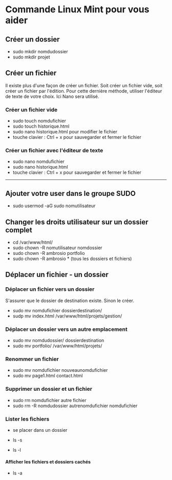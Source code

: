 # Commande Linux Mint pour vous aider

## Créer un dossier
- sudo mkdir nomdudossier
- sudo mkdir projet

## Créer un fichier
Il existe plus d'une façon de créer un fichier. Soit créer un fichier vide, soit créer un fichier par l'édition. Pour cette dernière méthode, utiliser l'éditeur de texte de votre choix. Ici Nano sera utilisé.

### Créer un fichier vide
- sudo touch nomdufichier
- sudo touch historique.html
- sudo nano historique.html pour modifier le fichier
- touche clavier : Ctrl + x pour sauvegarder et fermer le fichier

### Créer un fichier avec l'éditeur de texte
- sudo nano nomdufichier
- sudo nano historique.html
- touche clavier : Ctrl + x pour sauvegarder et fermer le fichier

----------------


## Ajouter votre user dans le groupe SUDO

- sudo usermod -aG sudo nomutilisateur  

## Changer les droits utilisateur sur un dossier complet
- cd /var/www/html/
- sudo chown -R nomutilisateur nomdossier
- sudo chown -R ambrosio portfolio
- sudo chown -R ambrosio *   (tous les dossiers et fichiers)


## Déplacer un fichier - un dossier

### Déplacer un fichier vers un dossier
S'assurer que le dossier de destination existe. Sinon le créer.
- sudo mv nomdufichier dossierdestination/
- sudp mv index.html /var/www/html/projets/gestion/


### Déplacer un dossier vers un autre emplacement
- sudo mv nomdudossier/ dossierdestination
- sudo mv portfolio/ /var/www/html/projets/


### Renommer un fichier
- sudo mv nomdufichier nouveaunomdufichier
- sudo mv page1.html contact.html


### Supprimer un dossier et un fichier
- sudo rm nomdufichier autre fichier
- sudo rm -R nomdudossier autrenomdufichier nomdufichier


### Lister les fichiers
- se placer dans un dossier
- ls -s

- ls -l

#### Afficher les fichiers et dossiers cachés
- ls -a









